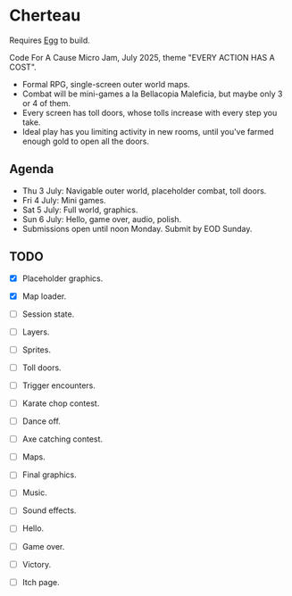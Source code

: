 # Cherteau

Requires [Egg](https://github.com/aksommerville/egg) to build.

Code For A Cause Micro Jam, July 2025, theme "EVERY ACTION HAS A COST".

- Formal RPG, single-screen outer world maps.
- Combat will be mini-games a la Bellacopia Maleficia, but maybe only 3 or 4 of them.
- Every screen has toll doors, whose tolls increase with every step you take.
- Ideal play has you limiting activity in new rooms, until you've farmed enough gold to open all the doors.

## Agenda

- Thu 3 July: Navigable outer world, placeholder combat, toll doors.
- Fri 4 July: Mini games.
- Sat 5 July: Full world, graphics.
- Sun 6 July: Hello, game over, audio, polish.
- Submissions open until noon Monday. Submit by EOD Sunday.

## TODO

- [x] Placeholder graphics.
- [x] Map loader.
- [ ] Session state.
- [ ] Layers.
- [ ] Sprites.
- [ ] Toll doors.
- [ ] Trigger encounters.

- [ ] Karate chop contest.
- [ ] Dance off.
- [ ] Axe catching contest.

- [ ] Maps.
- [ ] Final graphics.
- [ ] Music.
- [ ] Sound effects.
- [ ] Hello.
- [ ] Game over.
- [ ] Victory.

- [ ] Itch page.
